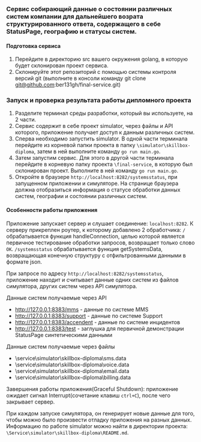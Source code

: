 ### Сервис собирающий данные о состоянии различных систем компании для дальнейшего возрата структурированного ответа, содержащего в себе StatusPage, географию и статусы систем.

#### Подготовка сервиса

1. Перейдите в директорию src вашего окружения golang, в которую будет склонирован проект сервиса.
2. Склонируйте этот репозиторий с помощью системы контроля версий git (выполните в консоли команду git clone git@github.com:ber131gh/final-service.git)


### Запуск и проверка результата работы дипломного проекта

1. Разделите терминал среды разработки, который вы используете, на 2 части. 
2. Сервис содержит в себе проект simulator, через файлы и API которого, приложение получает доступ к данным различных систем.
3. Сперва необходимо запустить simulator. В одной части терминала перейдите из корневой папки проекта в папку `\simulator\skillbox-diploma`, затем в ней выполните команду `go run main.go`.
4. Затем запустим сервис. Для этого в другой части терминала перейдите в корневую папку проекта `\final-service`, в которую был склонирован проект. Выполните в ней команду `go run main.go`.
5. Откройте в браузере `http://localhost:8282/systemsstatus`, при запущенном приложении и симуляторе. На странице браузера должна отобразиться информация о статусе обработки данных систем, географии и состоянии различных систем.


#### Особенности работы приложения

Приложение запускает сервер и слушает соединение: `localhost:8282`.
К серверу прикреплен роутер, к которому добавлено 2 обработчика:
 `/` обрабатывается функция handleConnection, целью которой является первичное тестирование обработки запросов, возвращает только слово `OK`.
 `/systemsstatus` обрабатывается функция getSystemsData, возвращающая конечную структуру с отфильтрованными данными в формате json.

При запросе по адресу `http://localhost:8282/systemsstatus`, приложение находит и считывает данные одних систем из файлов симулятора, других систем через API симулятора.

Данные систем получаемые через API
* http://127.0.0.1:8383/mms - данные по системе MMS
* http://127.0.0.1:8383/support - данные по системе Support
* http://127.0.0.1:8383/accendent - данные по системе инцидентов
* http://127.0.0.1:8383/test - заглушка для первичной демонстрации StatusPage синтетическими данными

Данные систем получаемые через файлы
* \service\simulator\skillbox-diploma\sms.data
* \service\simulator\skillbox-diploma\voice.data
* \service\simulator\skillbox-diploma\email.data
* \service\simulator\skillbox-diploma\billing.data

Завершения работы приложения(Graceful Shutdown): приложение ожидает сигнал Interrupt(сочетание клавиш `ctrl+C`), после чего закрывает сервер.

При каждом запуске симулятора, он генерирует новые данные для того, чтобы можно было произвести отладку приложения на разных данных.
Информацию по работе simulator можно найти в директории проекта: `\Service\simulator\skillbox-diploma\README.md`.